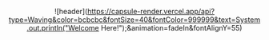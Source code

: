<div align="center">
  
  ![header](https://capsule-render.vercel.app/api?type=Waving&color=bcbcbc&fontSize=40&fontColor=999999&text=System.out.println("Welcome Here!");&animation=fadeIn&fontAlignY=55)
</div>
